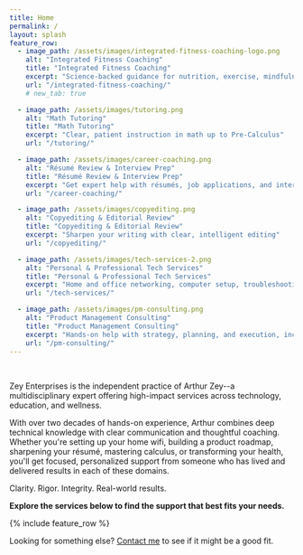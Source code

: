 ```yaml
---
title: Home
permalink: /
layout: splash
feature_row:
  - image_path: /assets/images/integrated-fitness-coaching-logo.png
    alt: "Integrated Fitness Coaching"
    title: "Integrated Fitness Coaching"
    excerpt: "Science-backed guidance for nutrition, exercise, mindfulness, relationships, and philosophy"
    url: "/integrated-fitness-coaching/"
    # new_tab: true

  - image_path: /assets/images/tutoring.png
    alt: "Math Tutoring"
    title: "Math Tutoring"
    excerpt: "Clear, patient instruction in math up to Pre-Calculus"
    url: "/tutoring/"

  - image_path: /assets/images/career-coaching.png
    alt: "Résumé Review & Interview Prep"
    title: "Résumé Review & Interview Prep"
    excerpt: "Get expert help with résumés, job applications, and interviews"
    url: "/career-coaching/"

  - image_path: /assets/images/copyediting.png
    alt: "Copyediting & Editorial Review"
    title: "Copyediting & Editorial Review"
    excerpt: "Sharpen your writing with clear, intelligent editing"
    url: "/copyediting/"

  - image_path: /assets/images/tech-services-2.png
    alt: "Personal & Professional Tech Services"
    title: "Personal & Professional Tech Services"
    excerpt: "Home and office networking, computer setup, troubleshooting, and more"
    url: "/tech-services/"

  - image_path: /assets/images/pm-consulting.png
    alt: "Product Management Consulting"
    title: "Product Management Consulting"
    excerpt: "Hands-on help with strategy, planning, and execution, including UX design"
    url: "/pm-consulting/"
---
```


<br />

Zey Enterprises is the independent practice of Arthur Zey--a multidisciplinary expert offering high-impact services across technology, education, and wellness.

With over two decades of hands-on experience, Arthur combines deep technical knowledge with clear communication and thoughtful coaching. Whether you're setting up your home wifi, building a product roadmap, sharpening your résumé, mastering calculus, or transforming your health, you'll get focused, personalized support from someone who has lived and delivered results in each of these domains.

Clarity. Rigor. Integrity. Real-world results.

**Explore the services below to find the support that best fits your needs.**

{% include feature_row %}

Looking for something else? [Contact me](/contact/) to see if it might be a good fit.